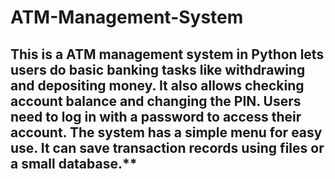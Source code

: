 # ATM-Management-System
## This is a ATM management system in Python lets users do basic banking tasks like withdrawing and depositing money. It also allows checking account balance and changing the PIN. Users need to log in with a password to access their account. The system has a simple menu for easy use. It can save transaction records using files or a small database.**
